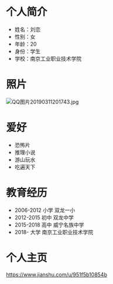 # 个人简介
- 姓名：刘恋
- 性别：女
- 年龄：20
- 身份：学生
- 学校：南京工业职业技术学院

# 照片
 ![QQ图片20190311201743.jpg](https://upload-images.jianshu.io/upload_images/14271572-9f53f896f11beefa.jpg?imageMogr2/auto-orient/strip%7CimageView2/2/w/1240)

# 爱好
- 恐怖片
- 推理小说
- 游山玩水
- 吃遍天下

# 教育经历
   - 2006-2012 小学  双龙一小
   - 2012-2015 初中  双龙中学
   - 2015-2018 高中  威宁名族中学
   - 2018-     大学  南京工业职业技术学院

# 个人主页
https://www.jianshu.com/u/951f5b10854b


